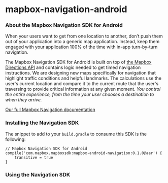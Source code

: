 # mapbox-navigation-android


### About the Mapbox Navigation SDK for Android

When your users want to get from one location to another, don’t push them out of your application into a generic map application. Instead, keep them engaged with your application 100% of the time with in-app turn-by-turn navigation.

The Mapbox Navigation SDK for Android is built on top of [the Mapbox Directions API](https://github.com/mapbox/mapbox-java/blob/master/mapbox/libjava-services/src/main/java/com/mapbox/services/api/directions/v5/DirectionsService.java) and contains logic needed to get timed navigation instructions. We are designing new maps specifically for navigation that highlight traffic conditions and helpful landmarks. The calculations use the user's current location and compare it to the current route that the user's traversing to provide critical information at any given moment. _You control the entire experience, from the time your user chooses a destination to when they arrive._


[Our full Mapbox Navigation documentation](https://www.mapbox.com/android-docs/mapbox-navigation/0.1/navigation/)


### Installing the Navigation SDK


The snippet to add to your `build.gradle` to consume this SDK is the following:

```
// Mapbox Navigation SDK for Android
compile('com.mapbox.mapboxsdk:mapbox-android-navigation:0.1.0@aar') {
    transitive = true
}
```


### Using the Navigation SDK

<!---
Keep adding text...
-->


